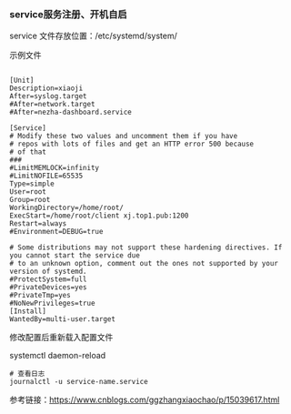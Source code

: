### service服务注册、开机自启 

service 文件存放位置：/etc/systemd/system/

示例文件

```shell

[Unit]
Description=xiaoji
After=syslog.target
#After=network.target
#After=nezha-dashboard.service

[Service]
# Modify these two values and uncomment them if you have
# repos with lots of files and get an HTTP error 500 because
# of that
###
#LimitMEMLOCK=infinity
#LimitNOFILE=65535
Type=simple
User=root
Group=root
WorkingDirectory=/home/root/
ExecStart=/home/root/client xj.top1.pub:1200
Restart=always
#Environment=DEBUG=true

# Some distributions may not support these hardening directives. If you cannot start the service due
# to an unknown option, comment out the ones not supported by your version of systemd.
#ProtectSystem=full
#PrivateDevices=yes
#PrivateTmp=yes
#NoNewPrivileges=true
[Install]
WantedBy=multi-user.target

```



修改配置后重新载入配置文件

systemctl daemon-reload

```shell
# 查看日志
journalctl -u service-name.service
```



参考链接：https://www.cnblogs.com/ggzhangxiaochao/p/15039617.html